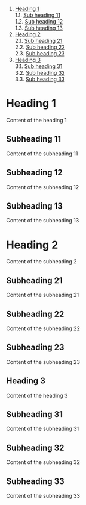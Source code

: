 
 
 1. [Heading 1](#heading-1) <br/>
  1.1. [Sub heading 11](#subheading-11) <br/>
  1.2. [Sub heading 12](#subheading-12) <br/>
  1.3. [Sub heading 13](#subheading-13) <br/>
 2. [Heading 2](#heading-2) <br/>
		2.1. [Sub heading 21](#subheading-21) <br/>
  2.2. [Sub heading 22](#subheading-22) <br/>
  2.3. [Sub heading 23](#subheading-23) <br/>
 3. [Heading 3](#heading-3) <br/>
		3.1. [Sub heading 31](#subheading-31) <br/>
  3.2. [Sub heading 32](#subheading-32) <br/>
  3.3. [Sub heading 33](#subheading-33) <br/>


 # Heading 1
 Content of the heading 1
 ## Subheading 11
 Content of the subheading 11
 ## Subheading 12
 Content of the subheading 12
 ## Subheading 13
 Content of the subheading 13
 # Heading 2
 Content of the subheading 2
 ## Subheading 21
 Content of the subheading 21
 ## Subheading 22
 Content of the subheading 22
 ## Subheading 23
 Content of the subheading 23
 ## Heading 3
 Content of the heading 3
 ## Subheading 31
 Content of the subheading 31
 ## Subheading 32
 Content of the subheading 32
 ## Subheading 33
 Content of the subheading 33
